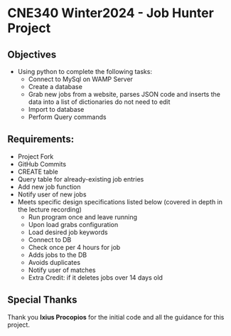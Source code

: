 # CNE340 Winter2024 - Job Hunter Project

## Objectives

   * Using python to complete the following tasks:
     - Connect to MySql on WAMP Server
     - Create a database
     - Grab new jobs from a website, parses JSON code and inserts the data into a list of dictionaries do not need to edit
     - Import to database
     - Perform Query commands

## Requirements:

   * Project Fork
   * GitHub Commits
   * CREATE table
   * Query table for already-existing job entries
   * Add new job function
   * Notify user of new jobs
   * Meets specific design specifications listed below (covered in depth in the lecture recording)
       - Run program once and leave running
       - Upon load grabs configuration
       - Load desired job keywords
       - Connect to DB
       - Check once per 4 hours for job
       - Adds jobs to the DB
       - Avoids duplicates
       - Notify user of matches
       - Extra Credit: if it deletes jobs over 14 days old

## Special Thanks

Thank you **Ixius Procopios** for the initial code and all the guidance for this project.